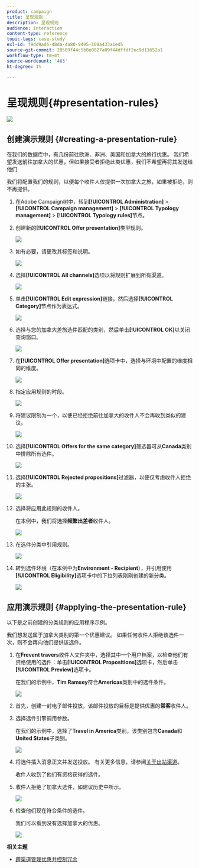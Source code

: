 ```yaml
---
product: campaign
title: 呈现规则
description: 呈现规则
audience: interaction
content-type: reference
topic-tags: case-study
exl-id: f9dd9ad6-48da-4a80-9405-109a433a1ed5
source-git-commit: 20509f44c5b8e0827a09f44dffdf2ec9d11652a1
workflow-type: tm+mt
source-wordcount: '463'
ht-degree: 1%

---
```


# 呈现规则{#presentation-rules}

![](../../assets/v7-only.svg)

## 创建演示规则 {#creating-a-presentation-rule}

在我们的数据库中，有几份前往欧洲、非洲、美国和加拿大的旅行优惠。 我们希望发送前往加拿大的优惠，但如果接受者拒绝此类优惠，我们不希望再将其发送给他们

我们将配置我们的规则，以便每个收件人仅提供一次加拿大之旅，如果被拒绝，则不再提供。

1. 在Adobe Campaign树中，转到&#x200B;**[!UICONTROL Administration]** > **[!UICONTROL Campaign management]** > **[!UICONTROL Typology management]** > **[!UICONTROL Typology rules]**&#x200B;节点。
1. 创建新的&#x200B;**[!UICONTROL Offer presentation]**&#x200B;类型规则。

   ![](assets/offer_typology_example_001.png)

1. 如有必要，请更改其标签和说明。

   ![](assets/offer_typology_example_002.png)

1. 选择&#x200B;**[!UICONTROL All channels]**&#x200B;选项以将规则扩展到所有渠道。

   ![](assets/offer_typology_example_003.png)

1. 单击&#x200B;**[!UICONTROL Edit expression]**&#x200B;链接，然后选择&#x200B;**[!UICONTROL Category]**&#x200B;节点作为表达式。

   ![](assets/offer_typology_example_004.png)

1. 选择与您的加拿大差旅选件匹配的类别，然后单击&#x200B;**[!UICONTROL OK]**&#x200B;以关闭查询窗口。

   ![](assets/offer_typology_example_005.png)

1. 在&#x200B;**[!UICONTROL Offer presentation]**&#x200B;选项卡中，选择与环境中配置的维度相同的维度。

   ![](assets/offer_typology_example_006.png)

1. 指定应用规则的时段。

   ![](assets/offer_typology_example_007.png)

1. 将建议限制为一个，以便已经拒绝前往加拿大的收件人不会再收到类似的建议。

   ![](assets/offer_typology_example_008.png)

1. 选择&#x200B;**[!UICONTROL Offers for the same category]**&#x200B;筛选器可从&#x200B;**Canada**&#x200B;类别中排除所有选件。

   ![](assets/offer_typology_example_020.png)

1. 选择&#x200B;**[!UICONTROL Rejected propositions]**&#x200B;过滤器，以便仅考虑收件人拒绝的主张。

   ![](assets/offer_typology_example_021.png)

1. 选择将应用此规则的收件人。

   在本例中，我们将选择&#x200B;**频繁出差者**&#x200B;收件人。

   ![](assets/offer_typology_example_009.png)

1. 在选件分类中引用规则。

   ![](assets/offer_typology_example_013.png)

1. 转到选件环境（在本例中为&#x200B;**Environment - Recipient**），并引用使用&#x200B;**[!UICONTROL Eligibility]**&#x200B;选项卡中的下拉列表刚刚创建的新分类。

   ![](assets/offer_typology_example_014.png)

## 应用演示规则 {#applying-the-presentation-rule}

以下是之前创建的分类规则的应用程序示例。

我们想发送属于加拿大类别的第一个优惠建议。 如果任何收件人拒绝该选件一次，则不会再向他们提供该选件。

1. 在&#x200B;**Frevent travers**&#x200B;收件人文件夹中，选择其中一个用户档案，以检查他们有资格使用的选件：单击&#x200B;**[!UICONTROL Propositions]**&#x200B;选项卡，然后单击&#x200B;**[!UICONTROL Preview]**&#x200B;选项卡。

   在我们的示例中，**Tim Ramsey**&#x200B;符合&#x200B;**Americas**&#x200B;类别中的选件条件。

   ![](assets/offer_typology_example_015.png)

1. 首先，创建一封电子邮件投放，该邮件投放的目标是提供优惠的&#x200B;**常客**&#x200B;收件人。
1. 选择选件引擎调用参数。

   在我们的示例中，选择了&#x200B;**Travel in America**&#x200B;类别，该类别包含&#x200B;**Canada**&#x200B;和&#x200B;**United States**&#x200B;子类别。

   ![](assets/offer_typology_example_016.png)

1. 将选件插入消息正文并发送投放。 有关更多信息，请参阅[关于出站渠道](../../interaction/using/about-outbound-channels.md)。

   收件人收到了他们有资格获得的选件。

1. 收件人拒绝了加拿大选件，如建议历史中所示。

   ![](assets/offer_typology_example_018.png)

1. 检查他们现在符合条件的选件。

   我们可以看到没有选择加拿大的优惠。

   ![](assets/offer_typology_example_019.png)

**相关主题**

* [跨渠道管理优惠并控制冗余](https://helpx.adobe.com/campaign/kb/simplifying-campaign-management-acc.html#Manageoffersandcontrolredundancyacrosschannels)
